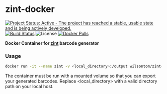 # zint-docker

[![Project Status: Active - The project has reached a stable, usable state and is being actively developed.](http://www.repostatus.org/badges/0.1.0/active.svg)](http://www.repostatus.org/#active) [![Build Status](https://travis-ci.org/wilsontom/zint-docker.svg?branch=master)](https://travis-ci.org/wilsontom/zint-docker) ![License](https://img.shields.io/badge/license-GNU%20GPL%20v3.0-blue.svg "GNU GPL v3.0") [![Docker Pulls](https://img.shields.io/docker/pulls/wilsontom/zint-docker.svg)](https://hub.docker.com/r/wilsontom/zint-docker)

**Docker Container for [zint](http://zint.org.uk/) barcode generator**

### Usage

```sh
docker run -it --name zint -v <local_directory>:/output wilsontom/zint-docker
```

The container must be run with a mounted volume so that you can export your generated barcodes. Replace <local_directory> with a valid directory path on your local host.

